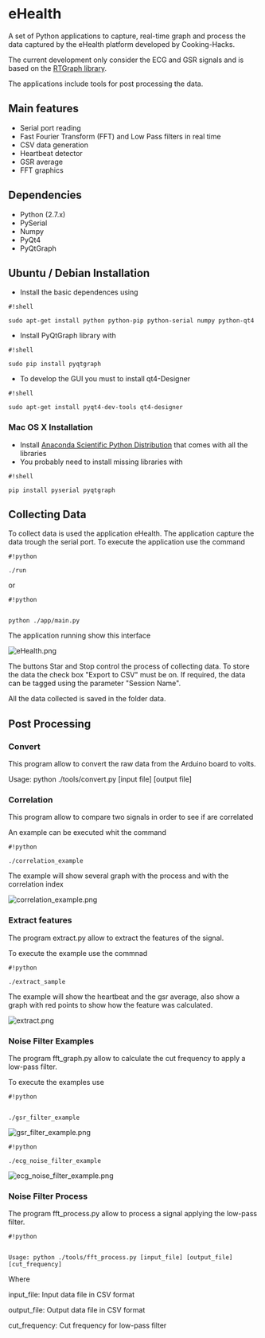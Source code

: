# eHealth #

A set of Python applications to capture, real-time graph and process the data captured by the eHealth platform developed by Cooking-Hacks.

The current development only consider the ECG and GSR signals and is based on the [RTGraph library](https://github.com/ssepulveda/RTGraph).

The applications include tools for post processing the data.

## Main features ##
* Serial port reading
* Fast Fourier Transform (FFT) and Low Pass filters in real time
* CSV data generation
* Heartbeat detector
* GSR average
* FFT graphics

## Dependencies ##

* Python (2.7.x)
* PySerial
* Numpy
* PyQt4
* PyQtGraph


## Ubuntu / Debian Installation ##

* Install the basic dependences using 

```
#!shell

sudo apt-get install python python-pip python-serial numpy python-qt4
```
* Install PyQtGraph library with

```
#!shell

sudo pip install pyqtgraph
```
* To develop the GUI you must to install qt4-Designer

```
#!shell

sudo apt-get install pyqt4-dev-tools qt4-designer
```

### Mac OS X Installation ###
* Install [Anaconda Scientific Python Distribution](https://store.continuum.io/cshop/anaconda/) that comes with all the libraries
* You probably need to install missing libraries with

```
#!shell

pip install pyserial pyqtgraph
```
## Collecting Data ##

To collect data is used the application eHealth. The application capture the data trough the serial port. To execute the application use the command


```
#!python

./run
```


or 

```
#!python


python ./app/main.py
```

The application running show this interface

![eHealth.png](https://bitbucket.org/repo/LLq89d/images/2219354141-eHealth.png)

The buttons Star and Stop control the process of collecting data. To store the data the check box "Export to CSV" must be on. If required, the data can be tagged using the parameter "Session Name".

All the data collected is saved in the folder data.

## Post Processing ##

### Convert ###
This program allow to convert the raw data from the Arduino board to volts. 

Usage: python ./tools/convert.py [input file] [output file]

### Correlation ###
This program allow to compare two signals in order to see if are correlated

An example can be executed whit the command


```
#!python

./correlation_example
```

The example will show several graph with the process and with the correlation index

![correlation_example.png](https://bitbucket.org/repo/LLq89d/images/906864467-correlation_example.png)

### Extract features ###

The program extract.py allow to extract the features of the signal.

To execute the example use the commnad


```
#!python

./extract_sample
```

The example will show the heartbeat and the gsr average, also show a graph with red points to show how the feature was calculated.

![extract.png](https://bitbucket.org/repo/LLq89d/images/90539312-extract.png)


### Noise Filter Examples ###

The program fft_graph.py allow to calculate the cut frequency to apply a low-pass filter. 

To execute the examples use

```
#!python


./gsr_filter_example
```

![gsr_filter_example.png](https://bitbucket.org/repo/LLq89d/images/4139244647-gsr_filter_example.png)


```
#!python

./ecg_noise_filter_example
```
![ecg_noise_filter_example.png](https://bitbucket.org/repo/LLq89d/images/3670828227-ecg_noise_filter_example.png)


### Noise Filter Process ###

The program fft_process.py  allow to process a signal applying the low-pass filter. 

```
#!python


Usage: python ./tools/fft_process.py [input_file] [output_file] [cut_frequency]
```


Where

   input_file:    Input data file in CSV format

   output_file:   Output data file in CSV format

   cut_frequency: Cut frequency for low-pass filter